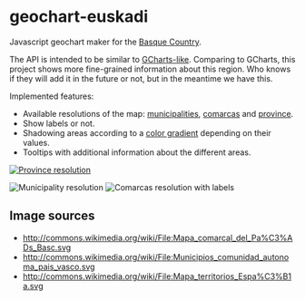 geochart-euskadi
================

Javascript geochart maker for the [Basque Country](http://en.wikipedia.org/wiki/Basque_Country_(autonomous_community)).

The API is intended to be similar to [GCharts-like](https://developers.google.com/chart/interactive/docs/gallery/geochart).
Comparing to GCharts, this project shows more fine-grained information about this region.
Who knows if they will add it in the future or not, but in the meantime we have this.


Implemented features:
 * Available resolutions of the map: [municipalities](http://en.wikipedia.org/wiki/Municipality), [comarcas](http://en.wikipedia.org/wiki/Comarca) and [province](http://en.wikipedia.org/wiki/Province).
 * Show labels or not.
 * Shadowing areas according to a [color gradient](http://en.wikipedia.org/wiki/Color_gradient) depending on their values.
 * Tooltips with additional information about the different areas.


<a href="http://imgur.com/a/gcbK3"><img src="http://i.imgur.com/WDYMoKil.png" title="Province resolution"/></a>

<img src="http://i.imgur.com/JBJqBl5l.png" title="Municipality resolution"/>

<img src="http://i.imgur.com/bk3Pac7l.png" title="Comarcas resolution with labels"/>


Image sources
-------------

 * http://commons.wikimedia.org/wiki/File:Mapa_comarcal_del_Pa%C3%ADs_Basc.svg
 * http://commons.wikimedia.org/wiki/File:Municipios_comunidad_autonoma_pais_vasco.svg
 * http://commons.wikimedia.org/wiki/File:Mapa_territorios_Espa%C3%B1a.svg
